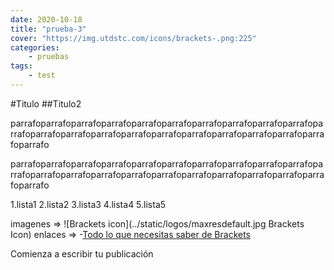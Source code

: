 ```yaml
---
date: 2020-10-18
title: "prueba-3"
cover: "https://img.utdstc.com/icons/brackets-.png:225"
categories: 
    - pruebas
tags:
    - test
---
```



#Titulo
##Titulo2

parrafoparrafoparrafoparrafoparrafoparrafoparrafoparrafoparrafoparrafoparrafoparrafoparrafoparrafoparrafoparrafoparrafoparrafoparrafoparrafoparrafoparrafo

parrafoparrafoparrafoparrafoparrafoparrafoparrafoparrafoparrafoparrafoparrafoparrafoparrafoparrafoparrafoparrafoparrafoparrafoparrafoparrafoparrafoparrafo

1.lista1
2.lista2
3.lista3
4.lista4
5.lista5

imagenes => ![Brackets icon](../static/logos/maxresdefault.jpg Brackets Icon)
enlaces => -[Todo lo que necesitas saber de Brackets](https://beatrizruizcorvillo.es/brackets-editor-html/)  

Comienza a escribir tu publicación

